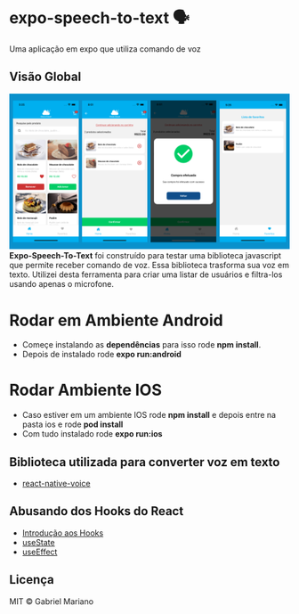 # expo-speech-to-text  🗣️
Uma aplicação em expo que utiliza comando de voz  

## Visão Global
![screens](https://github.com/Gabriel-Mariano/chocoCloud/blob/main/background-cover.png)
**Expo-Speech-To-Text** foi construído para testar uma biblioteca javascript que permite receber comando de voz. Essa biblioteca trasforma sua voz em texto.
Utilizei desta ferramenta para criar uma listar de usuários e filtra-los usando apenas o microfone.

 # Rodar em Ambiente Android
 - Começe instalando as **dependências** para isso rode **npm install**. 
 - Depois de instalado rode **expo run:android**
 
 # Rodar Ambiente IOS
 - Caso estiver em um ambiente IOS rode **npm install** e depois entre na pasta ios e rode **pod install**
 - Com tudo instalado rode **expo run:ios**

## Biblioteca utilizada para converter voz em texto
- [react-native-voice](https://github.com/react-native-voice/voice)

## Abusando dos Hooks do React
- [Introdução aos Hooks](https://pt-br.reactjs.org/docs/hooks-intro.html)
- [useState](https://pt-br.reactjs.org/docs/hooks-state.html)
- [useEffect](https://pt-br.reactjs.org/docs/hooks-effect.html)

## Licença 
MIT © Gabriel Mariano

